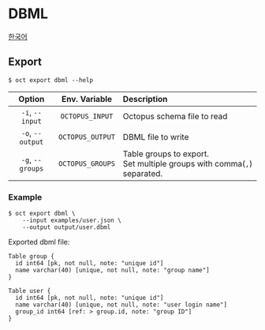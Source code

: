 # DBML

[한국어](kr/dbml.md)

## Export

```shell
$ oct export dbml --help
```

|      Option      |  Env. Variable   | Description                                                                 |
| :--------------: | :--------------: | :-------------------------------------------------------------------------- |
| `-i`, `--input`  | `OCTOPUS_INPUT`  | Octopus schema file to read                                                 |
| `-o`, `--output` | `OCTOPUS_OUTPUT` | DBML file to write                                                          |
| `-g`, `--groups` | `OCTOPUS_GROUPS` | Table groups to export.<br />Set multiple groups with comma(`,`) separated. |

### Example

```shell
$ oct export dbml \
    --input examples/user.json \
    --output output/user.dbml
```

Exported dbml file:

```
Table group {
  id int64 [pk, not null, note: "unique id"]
  name varchar(40) [unique, not null, note: "group name"]
}

Table user {
  id int64 [pk, not null, note: "unique id"]
  name varchar(40) [unique, not null, note: "user login name"]
  group_id int64 [ref: > group.id, note: "group ID"]
}
```
